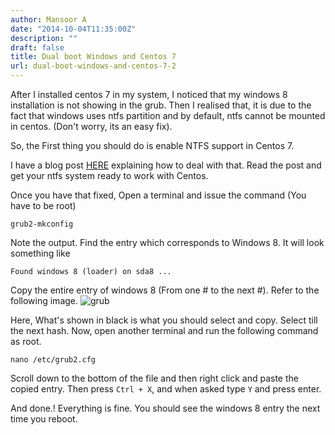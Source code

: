 ```yaml
---
author: Mansoor A
date: "2014-10-04T11:35:00Z"
description: ""
draft: false
title: Dual boot Windows and Centos 7
url: dual-boot-windows-and-centos-7-2
---
```



After I installed centos 7 in my system, I noticed that my windows 8 installation is not showing in the grub. Then I realised that, it is due to the fact that windows uses ntfs partition and by default, ntfs cannot be mounted in centos. (Don't worry, its an easy fix).

So, the First thing you should do is enable NTFS support in Centos 7.
 
I have  a blog post </b><a href="https://esc.sh/blog/cannot-mount-ntfs-in-centos-7-how-to/" target="_blank">HERE</a> explaining how to deal with that. Read the post and get your ntfs system ready to work with Centos.
  
Once you have that fixed, Open a terminal and issue the command (You have to be root)  
```shell        
grub2-mkconfig
```
Note the output. Find the entry which corresponds to Windows 8. It will look something like
```shell  
Found windows 8 (loader) on sda8 ...
```
Copy the entire entry of windows 8 (From one # to the next #). Refer to the following image.
![grub]( https://cdn.esc.sh/jekyll/posts/2014/centos/grub_centos.png )
 
Here, What's shown in black is what you should select and copy. Select till the next hash.
Now, open another terminal and run the following command as root.
```shell        
nano /etc/grub2.cfg
```
Scroll down to the bottom of the file and then right click and paste the copied entry. Then press `Ctrl + X`, and when asked type `Y` and press enter. 
  
And done.! Everything is fine. You should see the windows 8 entry the next time you reboot.

